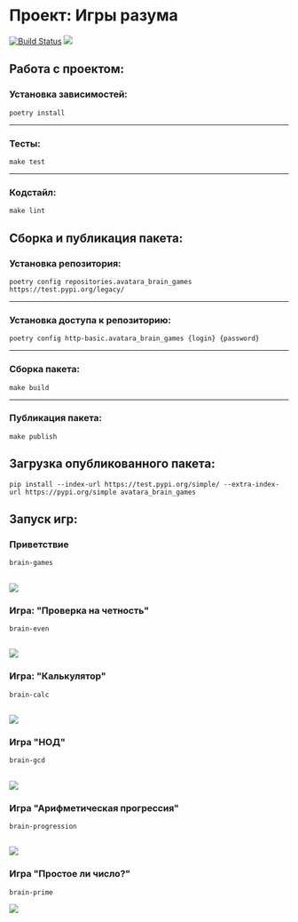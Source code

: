 # Проект: Игры разума

[![Build Status](https://travis-ci.org/AndrewLrrr/python-project-lvl1.svg?branch=master)](https://travis-ci.org/AndrewLrrr/python-project-lvl1)
<a href="https://codeclimate.com/github/AndrewLrrr/python-project-lvl1/maintainability"><img src="https://api.codeclimate.com/v1/badges/b67e88538d7386ddddaa/maintainability" /></a>

## Работа с проектом:
### Установка зависимостей:
```
poetry install
```
---
### Тесты:
```
make test
```
---
### Кодстайл:
```
make lint
```

## Сборка и публикация пакета:
### Установка репозитория:
```
poetry config repositories.avatara_brain_games https://test.pypi.org/legacy/
```
---
### Установка доступа к репозиторию:
```
poetry config http-basic.avatara_brain_games {login} {password}
```
---
### Сборка пакета:
```
make build
```
---
### Публикация пакета:
```
make publish
```

## Загрузка опубликованного пакета:
```
pip install --index-url https://test.pypi.org/simple/ --extra-index-url https://pypi.org/simple avatara_brain_games
```

## Запуск игр:
### Приветствие
```
brain-games
```
<a href="https://asciinema.org/a/rxvWkoD0z9seFHrz9NrVJ1OLA" target="_blank"><img src="https://asciinema.org/a/rxvWkoD0z9seFHrz9NrVJ1OLA.svg" /></a>
---
### Игра: "Проверка на четность"
```
brain-even
```
<a href="https://asciinema.org/a/56tLzftWiBPWRcrcBHJlcdQAN" target="_blank"><img src="https://asciinema.org/a/56tLzftWiBPWRcrcBHJlcdQAN.svg" /></a>
---
### Игра: "Калькулятор"
```
brain-calc
```
<a href="https://asciinema.org/a/ZNBvDRv6EvzHMVYCMMso6RwDk" target="_blank"><img src="https://asciinema.org/a/ZNBvDRv6EvzHMVYCMMso6RwDk.svg" /></a>
---
### Игра "НОД"
```
brain-gcd
```
<a href="https://asciinema.org/a/sZHb3R4JwgiFMyGG1EeWSwyXq" target="_blank"><img src="https://asciinema.org/a/sZHb3R4JwgiFMyGG1EeWSwyXq.svg" /></a>
---
### Игра "Арифметическая прогрессия"
```
brain-progression
```
<a href="https://asciinema.org/a/NWZz565AU5dbnRIhFY87ctDvL" target="_blank"><img src="https://asciinema.org/a/NWZz565AU5dbnRIhFY87ctDvL.svg" /></a>
---
### Игра "Простое ли число?"
```
brain-prime
```
<a href="https://asciinema.org/a/Xk9INmuZua0gyrXZTaI7xjhax" target="_blank"><img src="https://asciinema.org/a/Xk9INmuZua0gyrXZTaI7xjhax.svg" /></a>
